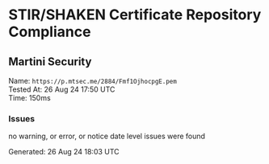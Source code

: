 # STIR/SHAKEN Certificate Repository Compliance

## Martini Security

Name: `https://p.mtsec.me/2884/Fmf1OjhocpgE.pem`\
Tested At: 26 Aug 24 17:50 UTC\
Time: 150ms

### Issues

no warning, or error, or notice date level issues were found

Generated: 26 Aug 24 18:03 UTC